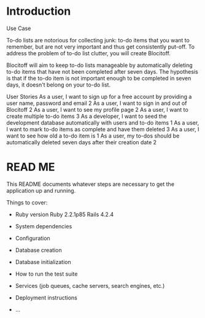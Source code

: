 # Introduction
Use Case

To-do lists are notorious for collecting junk: to-do items that you want to remember, but are not very important and thus get consistently put-off. To address the problem of to-do list clutter, you will create Blocitoff.

Blocitoff will aim to keep to-do lists manageable by automatically deleting to-do items that have not been completed after seven days. The hypothesis is that if the to-do item is not important enough to be completed in seven days, it doesn't belong on your to-do list.

User Stories
As a user, I want to sign up for a free account by providing a user name, password and email	2
As a user, I want to sign in and out of Blocitoff	2
As a user, I want to see my profile page	2
As a user, I want to create multiple to-do items	3
As a developer, I want to seed the development database automatically with users and to-do items	1
As a user, I want to mark to-do items as complete and have them deleted	3
As a user, I want to see how old a to-do item is	1
As a user, my to-dos should be automatically deleted seven days after their creation date	2

# READ ME

This README documents whatever steps are necessary to get the
application up and running.

Things to cover:

* Ruby version
Ruby 2.2.1p85
Rails 4.2.4

* System dependencies

* Configuration

* Database creation

* Database initialization

* How to run the test suite

* Services (job queues, cache servers, search engines, etc.)

* Deployment instructions

* ...
